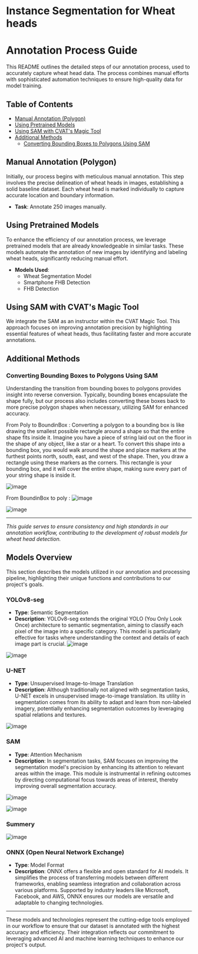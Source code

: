 # Instance Segmentation for Wheat heads

# Annotation Process Guide

This README outlines the detailed steps of our annotation process, used to accurately capture wheat head data. The process combines manual efforts with sophisticated automation techniques to ensure high-quality data for model training.

## Table of Contents

- [Manual Annotation (Polygon)](#manual-annotation-polygon)
- [Using Pretrained Models](#using-pretrained-models)
- [Using SAM with CVAT's Magic Tool](#using-sam-with-cvats-magic-tool)
- [Additional Methods](#additional-methods)
  - [Converting Bounding Boxes to Polygons Using SAM](#converting-bounding-boxes-to-polygons-using-sam)

## Manual Annotation (Polygon)

Initially, our process begins with meticulous manual annotation. This step involves the precise delineation of wheat heads in images, establishing a solid baseline dataset. Each wheat head is marked individually to capture accurate location and boundary information.

- **Task**: Annotate 250 images manually.

## Using Pretrained Models

To enhance the efficiency of our annotation process, we leverage pretrained models that are already knowledgeable in similar tasks. These models automate the annotation of new images by identifying and labeling wheat heads, significantly reducing manual effort.

- **Models Used**:
  - Wheat Segmentation Model
  - Smartphone FHB Detection
  - FHB Detection

## Using SAM with CVAT's Magic Tool

We integrate the SAM  as an instructor within the CVAT Magic Tool. This approach focuses on improving annotation precision by highlighting essential features of wheat heads, thus facilitating faster and more accurate annotations.

## Additional Methods

### Converting Bounding Boxes to Polygons Using SAM

Understanding the transition from bounding boxes to polygons provides insight into reverse conversion. Typically, bounding boxes encapsulate the shape fully, but our process also includes converting these boxes back to more precise polygon shapes when necessary, utilizing SAM for enhanced accuracy.

From Poly to BoundinBox :
Converting a polygon to a bounding box is like drawing the smallest possible rectangle around a shape so that the entire shape fits inside it. Imagine you have a piece of string laid out on the floor in the shape of any object, like a star or a heart. To convert this shape into a bounding box, you would walk around the shape and place markers at the furthest points north, south, east, and west of the shape. Then, you draw a rectangle using these markers as the corners. This rectangle is your bounding box, and it will cover the entire shape, making sure every part of your string shape is inside it.

![image](https://github.com/nooralsmadi/WheatSeg/assets/71272030/b5b48ed8-7cbf-4a90-8831-361a10098eff)

From BoundinBox to poly :
![image](https://github.com/nooralsmadi/WheatSeg/assets/71272030/6deb81b0-beb8-45b1-80fd-d0905729db12)

![image](https://github.com/nooralsmadi/WheatSeg/assets/71272030/c3deaa7d-b0f7-4a39-a0a4-b609d11981de)

---

*This guide serves to ensure consistency and high standards in our annotation workflow, contributing to the development of robust models for wheat head detection.*
## Models Overview

This section describes the models utilized in our annotation and processing pipeline, highlighting their unique functions and contributions to our project's goals.

### YOLOv8-seg

- **Type**: Semantic Segmentation
- **Description**: YOLOv8-seg extends the original YOLO (You Only Look Once) architecture to semantic segmentation, aiming to classify each pixel of the image into a specific category. This model is particularly effective for tasks where understanding the context and details of each image part is crucial.
![image](https://github.com/nooralsmadi/WheatSeg/assets/71272030/2acc2771-3521-4922-b5f4-ec9f9548201f)

![image](https://github.com/nooralsmadi/WheatSeg/assets/71272030/785889b1-cd93-4389-997a-9d18e335ba03)



### U-NET

- **Type**: Unsupervised Image-to-Image Translation
- **Description**: Although traditionally not aligned with segmentation tasks, U-NET excels in unsupervised image-to-image translation. Its utility in segmentation comes from its ability to adapt and learn from non-labeled imagery, potentially enhancing segmentation outcomes by leveraging spatial relations and textures.

![image](https://github.com/nooralsmadi/WheatSeg/assets/71272030/27546333-e580-4def-9fa5-ccec47976860)


### SAM 

- **Type**: Attention Mechanism
- **Description**: In segmentation tasks, SAM focuses on improving the segmentation model's precision by enhancing its attention to relevant areas within the image. This module is instrumental in refining outcomes by directing computational focus towards areas of interest, thereby improving overall segmentation accuracy.

![image](https://github.com/nooralsmadi/WheatSeg/assets/71272030/173171cb-a5c7-4b8b-8a65-aea95f2d2943)

![image](https://github.com/nooralsmadi/WheatSeg/assets/71272030/692800c9-ec23-408c-8046-9c930479f881)

### Summery 

![image](https://github.com/nooralsmadi/WheatSeg/assets/71272030/0c50a631-165b-43b0-ae93-aff2c7574ed1)


### ONNX (Open Neural Network Exchange)

- **Type**: Model Format
- **Description**: ONNX offers a flexible and open standard for AI models. It simplifies the process of transferring models between different frameworks, enabling seamless integration and collaboration across various platforms. Supported by industry leaders like Microsoft, Facebook, and AWS, ONNX ensures our models are versatile and adaptable to changing technologies.

---

These models and technologies represent the cutting-edge tools employed in our workflow to ensure that our dataset is annotated with the highest accuracy and efficiency. Their integration reflects our commitment to leveraging advanced AI and machine learning techniques to enhance our project's output.

